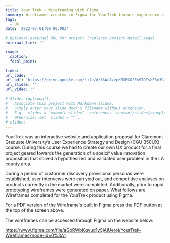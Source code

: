 ```yaml
---
title: Your Trek - Wireframing with Figma
summary: Wireframes created in Figma for YourTrek feature experience of finding new treks and recording trek.
tags:
  - UX
date: '2022-07-01T00:00:00Z'

# Optional external URL for project (replaces project detail page).
external_link: ''

image:
  caption: 
  focal_point: 

links:
url_code: ''
url_pdf: 'https://drive.google.com/file/d/1kWu7zzpKM3PCOSFx97DTshE3e3Gi7srA/view?usp=sharing'
url_slides: ''
url_video: ''

# Slides (optional).
#   Associate this project with Markdown slides.
#   Simply enter your slide deck's filename without extension.
#   E.g. `slides = "example-slides"` references `content/slides/example-slides.md`.
#   Otherwise, set `slides = ""`.
# slides:
---
```


YourTrek was an interactive website and application proposal for Claremont Graduate University’s User Experience Strategy and Design (CGU 350UX) course. During this course we had to create our own UX product for a final project geared towards the generation of a speicif value innovation proposition that solved a hypothesized and validated user problem in the LA county area. 

During a period of custormer discovery provisional personas were established, user interviews were carryied out, and competitive analyses on products currently in the market were completed. Additionally, prior to rapid prototyping wireframes were generated on paper. What follows are Wireframes completed for the YourTrek product using Figma. 

For a PDF version of the Wireframe's built in Figma press the PDF button at the top of the screen above.

The wireframes can be accessed through Figma on the website below: 

https://www.figma.com/file/aGoRWbKgvud1ySjAiUeroj/YourTrek-Wireframes?node-id=0%3A1

